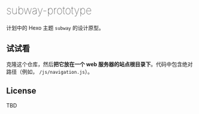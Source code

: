 <h1 style="font-weight: lighter;">subway-prototype</h1>

计划中的 Hexo 主题 `subway` 的设计原型。

## 试试看

克隆这个仓库，然后**把它放在一个 web 服务器的站点根目录下**。代码中包含绝对路径（例如， `/js/navigation.js`）。

## License

TBD
